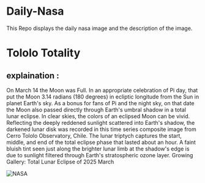 # Daily-Nasa

This Repo displays the daily nasa image and the description of the image.

<!--NASA-->
# Tololo Totality
## explaination :

On March 14 the Moon was Full. In an appropriate celebration of Pi day, that put the Moon 3.14 radians (180 degrees) in ecliptic longitude from the Sun in planet Earth's sky. As a bonus for fans of Pi and the night sky, on that date the Moon also passed directly through Earth's umbral shadow in a total lunar eclipse. In clear skies, the colors of an eclipsed Moon can be vivid. Reflecting the deeply reddened sunlight scattered into Earth's shadow, the darkened lunar disk was recorded in this time series composite image from Cerro Tololo Observatory, Chile. The lunar triptych captures the start, middle, and end of the total eclipse phase that lasted about an hour. A faint bluish tint seen just along the brighter lunar limb at the shadow's edge is due to sunlight filtered through Earth's stratospheric ozone layer.   Growing Gallery: Total Lunar Eclipse of 2025 March

![NASA](https://apod.nasa.gov/apod/image/2503/2025_03_14_ZM_Tololo_Totalita_Fin_1024py.png)
<!--/NASA-->